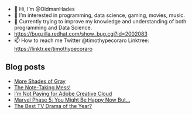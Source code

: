 - 👋 Hi, I’m @OldmanHades
- 👀 I’m interested in programming, data science, gaming, movies, music.
- 🌱 Currently trying to improve my knowledge and understanding of both programming and Data Science.
- https://bugzilla.redhat.com/show_bug.cgi?id=2002083
- 📫 How to reach me Twitter @timothypecoraro
Linktree: https://linktr.ee/timothypecoraro

## Blog posts
<!-- BLOG-POST-LIST:START -->
- [More Shades of Gray](https://medium.com/@timothypecoraro/more-shades-of-gray-b942bb19185d?source=rss-5097f5c9b801------2)
- [The Note-Taking Mess!](https://medium.com/@timothypecoraro/the-note-taking-mess-cb94508f56df?source=rss-5097f5c9b801------2)
- [I’m Not Paying for Adobe Creative Cloud](https://medium.com/@timothypecoraro/im-not-paying-for-adobe-creative-cloud-4ceb3e6f1c26?source=rss-5097f5c9b801------2)
- [Marvel Phase 5: You Might Be Happy Now But…](https://medium.com/@timothypecoraro/marvel-phase-5-you-might-be-happy-now-but-31ec17a21985?source=rss-5097f5c9b801------2)
- [The Best TV Drama of the Year?](https://medium.com/@timothypecoraro/the-best-tv-drama-of-the-year-8d190f037b64?source=rss-5097f5c9b801------2)
<!-- BLOG-POST-LIST:END -->
